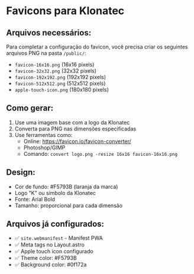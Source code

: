 # Favicons para Klonatec

## Arquivos necessários:

Para completar a configuração do favicon, você precisa criar os seguintes arquivos PNG na pasta `/public/`:

- `favicon-16x16.png` (16x16 pixels)
- `favicon-32x32.png` (32x32 pixels) 
- `favicon-192x192.png` (192x192 pixels)
- `favicon-512x512.png` (512x512 pixels)
- `apple-touch-icon.png` (180x180 pixels)

## Como gerar:

1. Use uma imagem base com a logo da Klonatec
2. Converta para PNG nas dimensões especificadas
3. Use ferramentas como:
   - Online: https://favicon.io/favicon-converter/
   - Photoshop/GIMP
   - Comando: `convert logo.png -resize 16x16 favicon-16x16.png`

## Design:

- Cor de fundo: #F5793B (laranja da marca)
- Logo "K" ou símbolo da Klonatec
- Fonte: Arial Bold
- Tamanho: proporcional para cada dimensão

## Arquivos já configurados:

- ✅ `site.webmanifest` - Manifest PWA
- ✅ Meta tags no Layout.astro
- ✅ Apple touch icon configurado
- ✅ Theme color: #F5793B
- ✅ Background color: #0f172a
